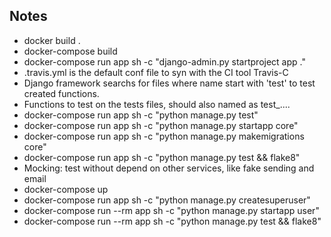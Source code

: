 ## Notes
- docker build .
- docker-compose build
- docker-compose run app sh -c "django-admin.py startproject app ."
- .travis.yml is the default conf file to syn with the CI tool Travis-C
- Django framework searchs for files where name start with 'test' to test created functions.
- Functions to test on the tests files, should also named as test_....
- docker-compose run app sh -c "python manage.py test"
- docker-compose run app sh -c "python manage.py startapp core"
- docker-compose run app sh -c "python manage.py makemigrations core"
- docker-compose run app sh -c "python manage.py test && flake8"
- Mocking:  test without depend on other services, like fake sending and email
- docker-compose up
- docker-compose run app sh -c "python manage.py createsuperuser"
- docker-compose run --rm app sh -c "python manage.py startapp user"
- docker-compose run --rm app sh -c "python manage.py test && flake8"